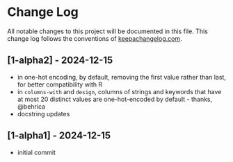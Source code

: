 # Change Log
All notable changes to this project will be documented in this file. This change log follows the conventions of [keepachangelog.com](http://keepachangelog.com/).

## [1-alpha2] - 2024-12-15
- in one-hot encoding, by default, removing the first value rather than last, for better compatibility with R
- in `columns-with` and `design`, columns of strings and keywords that have at most 20 distinct values are one-hot-encoded by default - thanks, @behrica
- docstring updates

## [1-alpha1] - 2024-12-15
- initial commit
